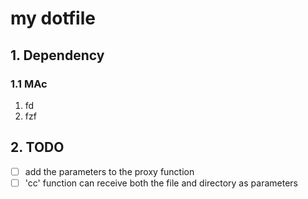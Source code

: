 # my dotfile

## 1. Dependency
### 1.1 MAc
1. fd
2. fzf

## 2. TODO
- [ ] add the parameters to the proxy function
- [ ] 'cc' function can receive both the file and directory as parameters

